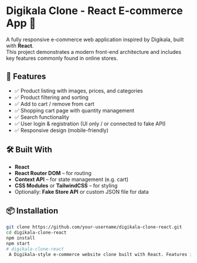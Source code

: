# Digikala Clone - React E-commerce App 🛒

A fully responsive e-commerce web application inspired by Digikala, built with **React**.  
This project demonstrates a modern front-end architecture and includes key features commonly found in online stores.

## 🚀 Features

- ✅ Product listing with images, prices, and categories  
- ✅ Product filtering and sorting  
- ✅ Add to cart / remove from cart  
- ✅ Shopping cart page with quantity management  
- ✅ Search functionality  
- ✅ User login & registration (UI only / or connected to fake API)  
- ✅ Responsive design (mobile-friendly)

## 🛠️ Built With

- **React**
- **React Router DOM** – for routing
- **Context API** – for state management (e.g. cart)
- **CSS Modules** or **TailwindCSS** – for styling
- Optionally: **Fake Store API** or custom JSON file for data

## 📦 Installation

```bash
git clone https://github.com/your-username/digikala-clone-react.git
cd digikala-clone-react
npm install
npm start
# digikala-clone-react
 A Digikala-style e-commerce website clone built with React. Features include product listing, shopping cart, search, filters, and user authentication.
